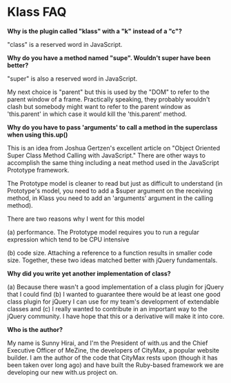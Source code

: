 # Klass FAQ #

**Why is the plugin called "klass" with a "k" instead of a "c"?**

"class" is a reserved word in JavaScript.

**Why do you have a method named "supe". Wouldn't super have been better?**

"super" is also a reserved word in JavaScript.

My next choice is "parent" but this is used by the "DOM" to refer to the parent window of a frame. Practically speaking, they probably wouldn't clash but somebody might want to refer to the parent window as 'this.parent' in which case it would kill the 'this.parent' method.

**Why do you have to pass 'arguments' to call a method in the superclass when using this.up()**

This is an idea from Joshua Gertzen's excellent article on "Object Oriented Super Class Method Calling with JavaScript." There are other ways to accomplish the same thing including a neat method used in the JavaScript Prototype framework.

The Prototype model is cleaner to read but just as difficult to understand (in Prototype's model, you need to add a $super argument on the receiving method, in Klass you need to add an 'arguments' argument in the calling method).

There are two reasons why I went for this model

(a) performance. The Prototype model requires you to run a regular expression which tend to be CPU intensive

(b) code size. Attaching a reference to a function results in smaller code size. Together, these two ideas matched better with jQuery fundamentals.

**Why did you write yet another implementation of class?**

(a) Because there wasn't a good implementation of a class plugin for jQuery that I could find (b) I wanted to guarantee there would be at least one good class plugin for jQuery I can use for my team's development of extendable classes and (c) I really wanted to contribute in an important way to the jQuery community. I have hope that this or a derivative will make it into core.

**Who is the author?**

My name is Sunny Hirai, and I'm the President of with.us and the Chief Executive Officer of MeZine, the developers of CityMax, a popular website builder. I am the author of the code that CityMax rests upon (though it has been taken over long ago) and have built the Ruby-based framework we are developing our new with.us project on.
